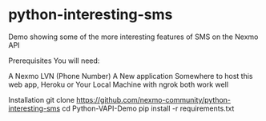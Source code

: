# python-interesting-sms
Demo showing some of the more interesting features of SMS on the Nexmo API

Prerequisites
You will need:

A Nexmo LVN (Phone Number)
A New application
Somewhere to host this web app, Heroku or Your Local Machine with ngrok both work well

Installation
git clone https://github.com/nexmo-community/python-interesting-sms
cd Python-VAPI-Demo
pip install -r requirements.txt
